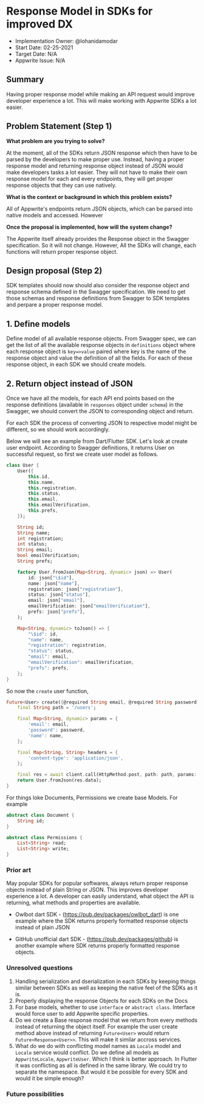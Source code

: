 # Response Model in SDKs for improved DX <!-- What do you want to call your `awesome_feature`? -->

- Implementation Owner: @lohanidamodar
- Start Date: 02-25-2021
- Target Date: N/A
- Appwrite Issue: N/A

## Summary

[summary]: #summary

<!-- Brief explanation of the proposed contribution. Write your answer below. -->
Having proper response model while making an API request would improve developer experience a lot. This will make working with Appwrite SDKs a lot easier.

## Problem Statement (Step 1)

[problem-statement]: #problem-statement

**What problem are you trying to solve?**

<!-- Write your answer below. -->
At the moment, all of the SDKs return JSON response which then have to be parsed by the developers to make proper use. Instead, having a proper response model and returning response object instead of JSON would make developers tasks a lot easier. They will not have to make their own response model for each and every endpoints, they will get proper response objects that they can use natively.

**What is the context or background in which this problem exists?**

<!-- Write your answer below. -->
All of Appwrite's endpoints return JSON objects, which can be parsed into native models and accessed. However

**Once the proposal is implemented, how will the system change?**

<!-- Write your answer below. -->

The Appwrite itself already provides the Response object in the Swagger specification. So it will not change. However, All the SDKs will change, each functions will return proper response object.

<!-- Please avoid discussing your proposed solution. -->

## Design proposal (Step 2)

[design-proposal]: #design-proposal

<!--
This is the technical portion of the RFC. Explain the design in sufficient detail keeping in mind the following:

- Its interaction with other parts of the system is clear
- It is reasonably clear how the contribution would be implemented
- Dependencies on libraries, tools, projects or work that isn't yet complete
- New API routes that need to be created or modifications to the existing routes (if needed)
- Any breaking changes and ways in which we can ensure backward compatibility.
- Use Cases
- Goals
- Deliverables
- Changes to documentation
- Ways to scale the solution

Ensure that you include examples, code-snippets etc. to allow the community to understand the proposed solution. **It would be best if the examples use naming conventions that you intend to use during the actual implementation so that changes can be suggested early on during the development.**

Write your answer below.

-->

SDK templates should now should also consider the response object and response schema defined in the Swagger specification. We need to get those schemas and response definitions from Swagger to SDK templates and perpare a proper response model.

## 1. Define models
Define model of all available response objects. From Swagger spec, we can get the list of all the available response objects in `definitions` object where each response object is `key=>value` paired where key is the name of the response object and value the definition of all the fields. For each of these response object, in each SDK we should create models.

## 2. Return object instead of JSON
Once we have all the models, for each API end points based on the response definitions (available in `responses` object under `schema`) in the Swagger, we should convert the JSON to corresponding object and return.

For each SDK the process of converting JSON to respective model might be different, so we should work accordingly.

Below we will see an example from Dart/Flutter SDK. Let's look at create user endpoint. According to Swagger definitions, it returns User on successful request, so first we create user model as follows.

```dart
class User {
    User({
        this.id,
        this.name,
        this.registration,
        this.status,
        this.email,
        this.emailVerification,
        this.prefs,
    });

    String id;
    String name;
    int registration;
    int status;
    String email;
    bool emailVerification;
    String prefs;

    factory User.fromJson(Map<String, dynamic> json) => User(
        id: json["\$id"],
        name: json["name"],
        registration: json["registration"],
        status: json["status"],
        email: json["email"],
        emailVerification: json["emailVerification"],
        prefs: json["prefs"],
    );

    Map<String, dynamic> toJson() => {
        "\$id": id,
        "name": name,
        "registration": registration,
        "status": status,
        "email": email,
        "emailVerification": emailVerification,
        "prefs": prefs,
    };
}
```

So now the `create` user function,

```dart
Future<User> create({@required String email, @required String password, String name = ''}) async {
    final String path = '/users';

    final Map<String, dynamic> params = {
        'email': email,
        'password': password,
        'name': name,
    };

    final Map<String, String> headers = {
        'content-type': 'application/json',
    };

    final res = await client.call(HttpMethod.post, path: path, params: params, headers: headers);
    return User.fromJson(res.data);
}
```

For things loke Documents, Permissions we create base Models. For example

```dart
abstract class Document {
    String id;
}

abstract class Permissions {
    List<String> read;
    List<String> write;
}

```

### Prior art

[prior-art]: #prior-art

<!--

Discuss prior art, both the good and the bad, in relation to this proposal. A
few examples of what this can include are:

- Does this functionality exist in other software and what experience has their
  community had?
- For other teams: What lessons can we learn from what other communities have
  done here?
- Papers: Are there any published papers or great posts that discuss this? If
  you have some relevant papers to refer to, this can serve as a more detailed
  theoretical background.

This section is intended to encourage you as an author to think about the
lessons from other software, provide readers of your RFC with a fuller picture.
If there is no prior art, that is fine - your ideas are interesting to us
whether they are brand new or if it is an adaptation from other software.

Write your answer below.
-->
May popular SDKs for popular softwares, always return proper response objects instead of plain String or JSON. This improves developer experience a lot. A developer can easily understand, what object the API is returning, what methods and properties are available.

- Owlbot dart SDK - (https://pub.dev/packages/owlbot_dart) is one example where the SDK returns properly formatted response objects instead of plain JSON

- GitHub unofficial dart SDK - (https://pub.dev/packages/github) is another example where SDK returns properly formatted response objects.

### Unresolved questions

[unresolved-questions]: #unresolved-questions

<!-- What parts of the design do you expect to resolve through the RFC process before this gets merged? -->

<!-- Write your answer below. -->
1. Handling serialization and dserialization in each SDKs by keeping things similar between SDKs as well as keeping the native feel of the SDKs as it is.
2. Properly displaying the response Objects for each SDKs on the Docs
3. For base models, whether to use `interface` or `abstract class`. Interface would force user to add Appwrite specific properties.
4. Do we create a Base response model that we return from every methods instead of returning the object itself. For example the user create method above instead of returning `Future<User>` would return `Future<Response<User>>`. This will make it similar accross services.
5. What do we do with conflicting model names as `Locale` model and `Locale` service would conflict. Do we define all models as `AppwriteLocale`, `AppwriteUser`. Which I think is better approach. In Flutter it was conflicting as all is defined in the same library. We could try to separate the namespace. But would it be possible for every SDK and would it be simple enough?

### Future possibilities

[future-possibilities]: #future-possibilities

<!-- This is also a good place to "dump ideas", if they are out of scope for the RFC you are writing but otherwise related. -->

<!-- Write your answer below. -->
